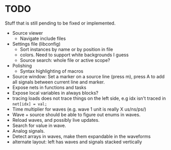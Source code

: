 # TODO
Stuff that is still pending to be fixed or implemented.

* Source viewer
  * Navigate include files
* Settings file (libconfig)
  * Sort instances by name or by position in file
  * colors. Need to support white backgrounds I guess
  * Source search: whole file or active scope?
* Polishing
  * Syntax highlighting of macros
* Source window: Set a marker on a source line (press m), press A to add all
  signals between current line and marker.
* Expose nets in functions and tasks
* Expose local variables in always blocks?
* tracing loads does not trace things on the left side, e.g idx isn't traced in `net[idx] = val;`
* Time multiplier for waves (e.g. wave 1 unit is really X us/ns/ps/)
* Wave + source should be able to figure out enums in waves.
* Reload waves, and possibly live updates.
* Search for value in wave.
* Analog signals.
* Detect arrays in waves, make them expandable in the waveforms
* alternate layout: left has waves and signals stacked vertically
